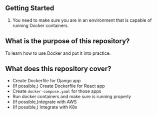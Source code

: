 ## Getting Started

1. You need to make sure you are in an environment that is capable of running Docker containers.

## What is the purpose of this repository?

To learn how to use Docker and put it into practice.

## What does this repository cover?

- Create Dockerfile for Django app
- (If possible,) Create Dockerfile for React app
- Create `docker-compose.yaml` for those apps
- Run docker containers and make sure is running properly
- (If possible,)ntegrate with AWS
- (If possible,) Integrate with K8s
